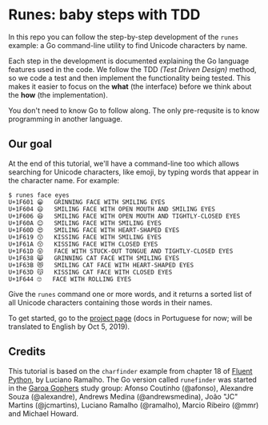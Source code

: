 # Runes: baby steps with TDD

In this repo you can follow the step-by-step development of the `runes` example: a Go command-line utility to find Unicode characters by name.

Each step in the development is documented explaining the Go language features used in the code. We follow the TDD _(Test Driven Design)_ method, so we code a test and then implement the functionality being tested. This makes it easier to focus on the __what__ (the interface) before we think about the __how__ (the implementation).

You don't need to know Go to follow along. The only pre-requsite is to know programming in another language.


## Our goal

At the end of this tutorial, we'll have a command-line too which allows searching for Unicode characters, like emoji, by typing words that appear in the character name. For example:

```
$ runes face eyes
U+1F601	😁	GRINNING FACE WITH SMILING EYES
U+1F604	😄	SMILING FACE WITH OPEN MOUTH AND SMILING EYES
U+1F606	😆	SMILING FACE WITH OPEN MOUTH AND TIGHTLY-CLOSED EYES
U+1F60A	😊	SMILING FACE WITH SMILING EYES
U+1F60D	😍	SMILING FACE WITH HEART-SHAPED EYES
U+1F619	😙	KISSING FACE WITH SMILING EYES
U+1F61A	😚	KISSING FACE WITH CLOSED EYES
U+1F61D	😝	FACE WITH STUCK-OUT TONGUE AND TIGHTLY-CLOSED EYES
U+1F638	😸	GRINNING CAT FACE WITH SMILING EYES
U+1F63B	😻	SMILING CAT FACE WITH HEART-SHAPED EYES
U+1F63D	😽	KISSING CAT FACE WITH CLOSED EYES
U+1F644	🙄	FACE WITH ROLLING EYES
```

Give the `runes` command one or more words, and it returns a sorted list of all Unicode characters containing those words in their names.

To get started, go to the [project page](https://twgophers.github.io/runes/) (docs in Portuguese for now; will be translated to English by Oct 5, 2019).


## Credits

This tutorial is based on the `charfinder` example from chapter 18 of [Fluent Python](http://shop.oreilly.com/product/0636920032519.do), by Luciano Ramalho. The Go version called `runefinder` was started in the [Garoa Gophers](https://garoa.net.br/wiki/Garoa_Gophers) study group: Afonso Coutinho (@afonso), Alexandre Souza (@alexandre), Andrews Medina (@andrewsmedina), João "JC" Martins (@jcmartins), Luciano Ramalho (@ramalho), Marcio Ribeiro (@mmr) and Michael Howard.
